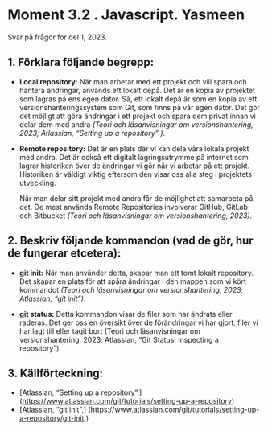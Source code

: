 # Moment 3.2 . Javascript. Yasmeen
Svar på frågor för del 1, 2023.

## 1.  Förklara följande begrepp:
   - **Local repository:** När man arbetar med ett projekt och vill spara och hantera ändringar, används ett lokalt depå. Det är en kopia av projektet som lagras på ens egen dator. Så, ett lokalt depå är som en kopia av ett versionshanteringssystem som Git, som finns på vår egen dator. Det gör det möjligt att göra ändringar i ett projekt och spara dem privat innan vi delar dem med andra *(Teori och läsanvisningar om versionshantering, 2023; Atlassian, “Setting up a repository” )*.
     
   - **Remote repository:** Det är en plats där vi kan dela våra lokala projekt med andra. Det är också ett digitalt lagringsutrymme på internet som lagrar historiken över de ändringar vi gör när vi arbetar på ett projekt. Historiken är väldigt viktig eftersom den visar oss alla steg i projektets utveckling.

     När man delar sitt projekt med andra får de möjlighet att samarbeta på det. 
De mest använda Remote Repositories involverar GitHub, GitLab och Bitbucket *(Teori och läsanvisningar om versionshantering, 2023)*.


## 2.  Beskriv följande kommandon (vad de gör, hur de fungerar etcetera):
   - **git init:** När man använder detta, skapar man ett tomt lokalt repository. Det skapar en plats för att spåra ändringar i den mappen som vi kört kommandot *(Teori och läsanvisningar om versionshantering, 2023; Atlassian, “git init”)*.
     
   - **git status:** Detta kommandon visar de filer som har ändrats eller raderas. Det ger oss en översikt över de förändringar vi har gjort, filer vi har lagt till eller tagit bort  (Teori och läsanvisningar om versionshantering, 2023; Atlassian, “Git Status: Inspecting a repository”).

## 3.  Källförteckning:
   - [Atlassian, “Setting up a repository”,] (https://www.atlassian.com/git/tutorials/setting-up-a-repository)
   - [Atlassian, “git init”,] (https://www.atlassian.com/git/tutorials/setting-up-a-repository/git-init )


